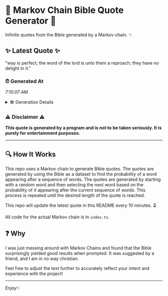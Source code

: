 # 📖 Markov Chain Bible Quote Generator 📖

Infinite quotes from the Bible generated by a Markov chain. ✨

## ✨ Latest Quote ✨
"way is perfect; the word of the lord is unto them a reproach; they have no delight in it."

### ⏰ Generated At
*7:15:07 AM*

<details>
    <summary>🛠️ Generation Details</summary>
    <p>
        <strong>🌱 Seed:</strong> way<br>
        <strong>🔄 Iterations:</strong> 18<br>
        <strong>📜 Context History:</strong><br>[ way ]: is<br>[ way, is ]: perfect;<br>[ way, is, perfect; ]: the<br>[ way, is, perfect;, the ]: word<br>[ way, is, perfect;, the, word ]: of<br>[ way, is, perfect;, the, word, of ]: the<br>[ is, perfect;, the, word, of, the ]: lord<br>[ perfect;, the, word, of, the, lord ]: is<br>[ the, word, of, the, lord, is ]: unto<br>[ word, of, the, lord, is, unto ]: them<br>[ of, the, lord, is, unto, them ]: a<br>[ the, lord, is, unto, them, a ]: reproach;<br>[ lord, is, unto, them, a, reproach; ]: they<br>[ is, unto, them, a, reproach;, they ]: have<br>[ unto, them, a, reproach;, they, have ]: no<br>[ them, a, reproach;, they, have, no ]: delight<br>[ a, reproach;, they, have, no, delight ]: in<br>[ reproach;, they, have, no, delight, in ]: it.<br>
    </p>
</details>

### ⚠️ Disclaimer ⚠️
**This quote is generated by a program and is not to be taken seriously. It is purely for entertainment purposes.**

---

## 🔍 How It Works

This repo uses a Markov chain to generate Bible quotes. The quotes are generated by using the Bible as a dataset to find the probability of a word appearing after a sequence of words. The quotes are generated by starting with a random word and then selecting the next word based on the probability of it appearing after the current sequence of words. This process is repeated until the desired length of the quote is reached.

This repo will update the latest quote in this README every 10 minutes. ⏳

All code for the actual Markov chain is in `index.ts`.

## ❓ Why

I was just messing around with Markov Chains and found that the Bible surprisingly yielded good results when prompted. 
It was suggested by a friend, and I am in no way christian.

Feel free to adjust the text further to accurately reflect your intent and experience with the project!

---

*Enjoy*✨
